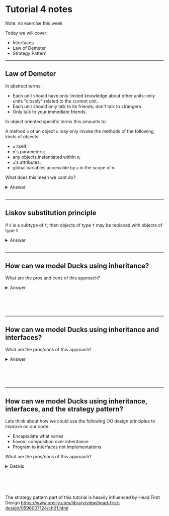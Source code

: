 # Tutorial 4 notes

Note: no exercise this week

Today we will cover:

* Interfaces
* Law of Demeter
* Strategy Pattern

---

## Law of Demeter

In abstract terms:

* Each unit should have only limited knowledge about other units: only units "closely" related to the current unit.
* Each unit should only talk to its friends; don't talk to strangers.
* Only talk to your immediate friends.

In object oriented specific terms this amounts to:

A method `m` of an object `o` may only invoke the methods of the following kinds of objects:

* `o` itself;
* `m`'s parameters;
* any objects instantiated within `m`;
* `a`'s attributes;
* global variables accessible by `a` in the scope of `m`.

What does this mean we cant do?

<details>

* Call methods of returned objects

As an analogy, when one wants a dog to walk, one does not command the dog's legs to walk directly; instead one commands the dog which then commands its own legs.

We should aim to add wrapper methods.

### Pros:

* Shorter more logical method calls.
* Higher cohesion
* Lower coupling

### Cons:

* Over use of wrapper methods

<summary>Answer</details>

</details>

<br>

---

## Liskov substitution principle

if `S` is a subtype of `T`, then objects of type `T` may be replaced with objects of type `S`

<details>

Not something to worry about in java too much as it already has inbuilt safeguards, for example:

* You cant undefine methods in subclasses
* You cant change return type of methods in subclasses

<summary>Answer</summary>

</details>

<br>

---

## How can we model Ducks using inheritance?

What are the pros and cons of this approach?

<details>

### Pros

* Simple

### Cons

* Violates DRY (Dont repeat yourself)
* Introduces refused bequest
* Partially violates Liskov substitution principle

<image src="images/liskov.jpg" />

<summary>Answer</details>

</details>

<br>
<br>
<br>
<br>

---

## How can we model Ducks using inheritance and interfaces?

What are the pros/cons of this approach?

<details>

### Pros

* No more refused bequest


### Cons

* Violates DRY (Dont repeat yourself)
* How many ducks are there? What if a large proportion of them fly the same way but only a few vary. How many times are we going to have to repeat ourselves?
* Doesnt adhere to OO design principles 

<summary>Answer</summary>

</details>

<br>
<br>
<br>
<br>

---

## How can we model Ducks using inheritance, interfaces, and the strategy pattern?

Lets think about how we could use the following OO design principles to improve on our code:

* Encapsulate what varies
* Favour composition over inheritance
* Program to interfaces not implementations

What are the pros/cons of this approach?

<details>

### Pros

* Dynamic swapping of algorithm
* DRY compliant

</details>

<br>
<br>
<br>
<br>


The strategy pattern part of this tutorial is heavily influenced by Head First Design https://www.oreilly.com/library/view/head-first-design/0596007124/ch01.html 